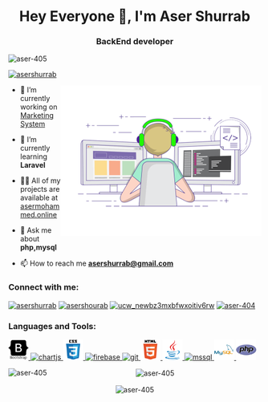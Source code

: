 <h1 align="center">Hey Everyone 👋, I'm Aser Shurrab</h1>
<h3 align="center"> BackEnd developer</h3>

<p align="left"> <img src="https://komarev.com/ghpvc/?username=aser-405&label=Profile%20views&color=0e75b6&style=flat" alt="aser-405" /> </p>

<p align="left"> <a href="https://twitter.com/asershurrab" target="blank"><img src="https://img.shields.io/twitter/follow/asershurrab?logo=twitter&style=for-the-badge" alt="asershurrab" /></a> </p>
<img align="right" alt="Coding" width="400" src="https://raw.githubusercontent.com/devSouvik/devSouvik/master/gif3.gif">

- 🔭 I’m currently working on [Marketing System](Private)

- 🌱 I’m currently learning **Laravel**

- 👨‍💻 All of my projects are available at [asermohammed.online](asermohammed.online)

- 💬 Ask me about **php,mysql**

- 📫 How to reach me **asershurrab@gmail.com**

<h3 align="left">Connect with me:</h3>
<p align="left">
<a href="https://twitter.com/asershurrab" target="blank"><img align="center" src="https://raw.githubusercontent.com/rahuldkjain/github-profile-readme-generator/master/src/images/icons/Social/twitter.svg" alt="asershurrab" height="30" width="40" /></a>
<a href="https://instagram.com/asershourab" target="blank"><img align="center" src="https://raw.githubusercontent.com/rahuldkjain/github-profile-readme-generator/master/src/images/icons/Social/instagram.svg" alt="asershourab" height="30" width="40" /></a>
<a href="https://www.youtube.com/c/ucw_newbz3mxbfwxoitiv6rw" target="blank"><img align="center" src="https://raw.githubusercontent.com/rahuldkjain/github-profile-readme-generator/master/src/images/icons/Social/youtube.svg" alt="ucw_newbz3mxbfwxoitiv6rw" height="30" width="40" /></a>
<a href="https://www.leetcode.com/aser-404" target="blank"><img align="center" src="https://raw.githubusercontent.com/rahuldkjain/github-profile-readme-generator/master/src/images/icons/Social/leet-code.svg" alt="aser-404" height="30" width="40" /></a>
</p>

<center>
  <h3 align="left">Languages and Tools:</h3>
<p align="left"> <a href="https://getbootstrap.com" target="_blank" rel="noreferrer"> <img src="https://raw.githubusercontent.com/devicons/devicon/master/icons/bootstrap/bootstrap-plain-wordmark.svg" alt="bootstrap" width="40" height="40"/> </a> <a href="https://www.chartjs.org" target="_blank" rel="noreferrer"> <img src="https://www.chartjs.org/media/logo-title.svg" alt="chartjs" width="40" height="40"/> </a> <a href="https://www.w3schools.com/css/" target="_blank" rel="noreferrer"> <img src="https://raw.githubusercontent.com/devicons/devicon/master/icons/css3/css3-original-wordmark.svg" alt="css3" width="40" height="40"/> </a> <a href="https://firebase.google.com/" target="_blank" rel="noreferrer"> <img src="https://www.vectorlogo.zone/logos/firebase/firebase-icon.svg" alt="firebase" width="40" height="40"/> </a> <a href="https://git-scm.com/" target="_blank" rel="noreferrer"> <img src="https://www.vectorlogo.zone/logos/git-scm/git-scm-icon.svg" alt="git" width="40" height="40"/> </a> <a href="https://www.w3.org/html/" target="_blank" rel="noreferrer"> <img src="https://raw.githubusercontent.com/devicons/devicon/master/icons/html5/html5-original-wordmark.svg" alt="html5" width="40" height="40"/> </a> <a href="https://www.java.com" target="_blank" rel="noreferrer"> <img src="https://raw.githubusercontent.com/devicons/devicon/master/icons/java/java-original.svg" alt="java" width="40" height="40"/> </a> <a href="https://www.microsoft.com/en-us/sql-server" target="_blank" rel="noreferrer"> <img src="https://www.svgrepo.com/show/303229/microsoft-sql-server-logo.svg" alt="mssql" width="40" height="40"/> </a> <a href="https://www.mysql.com/" target="_blank" rel="noreferrer"> <img src="https://raw.githubusercontent.com/devicons/devicon/master/icons/mysql/mysql-original-wordmark.svg" alt="mysql" width="40" height="40"/> </a> <a href="https://www.php.net" target="_blank" rel="noreferrer"> <img src="https://raw.githubusercontent.com/devicons/devicon/master/icons/php/php-original.svg" alt="php" width="40" height="40"/> </a> </p>

<p><img align="left" src="https://github-readme-stats.vercel.app/api/top-langs?username=aser-405&show_icons=true&locale=en&layout=compact" alt="aser-405" /></p>

<p>&nbsp;<img align="center" src="https://github-readme-stats.vercel.app/api?username=aser-405&show_icons=true&locale=en" alt="aser-405" /></p>

<p><img align="center" src="https://github-readme-streak-stats.herokuapp.com/?user=aser-405&" alt="aser-405" /></p>
</center>
